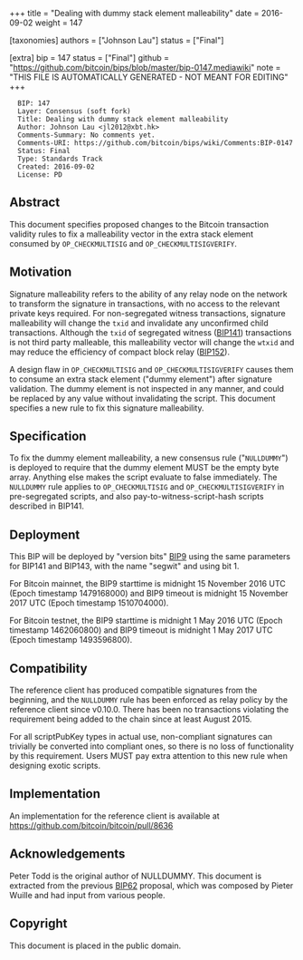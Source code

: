 
+++
title = "Dealing with dummy stack element malleability"
date = 2016-09-02
weight = 147

[taxonomies]
authors = ["Johnson Lau"]
status = ["Final"]

[extra]
bip = 147
status = ["Final"]
github = "https://github.com/bitcoin/bips/blob/master/bip-0147.mediawiki"
note = "THIS FILE IS AUTOMATICALLY GENERATED - NOT MEANT FOR EDITING"
+++

```
  BIP: 147
  Layer: Consensus (soft fork)
  Title: Dealing with dummy stack element malleability
  Author: Johnson Lau <jl2012@xbt.hk>
  Comments-Summary: No comments yet.
  Comments-URI: https://github.com/bitcoin/bips/wiki/Comments:BIP-0147
  Status: Final
  Type: Standards Track
  Created: 2016-09-02
  License: PD
```

<h2>Abstract</h2>


This document specifies proposed changes to the Bitcoin transaction validity rules to fix a malleability vector in the extra stack element consumed by `OP_CHECKMULTISIG` and `OP_CHECKMULTISIGVERIFY`.


<h2>Motivation</h2>


Signature malleability refers to the ability of any relay node on the network to transform the signature in transactions, with no access to the relevant private keys required. For non-segregated witness transactions, signature malleability will change the `txid` and invalidate any unconfirmed child transactions. Although the `txid` of segregated witness (<a href="/141" target="_blank">BIP141</a>) transactions is not third party malleable, this malleability vector will change the `wtxid` and may reduce the efficiency of compact block relay (<a href="/152" target="_blank">BIP152</a>).

A design flaw in `OP_CHECKMULTISIG` and `OP_CHECKMULTISIGVERIFY` causes them to consume an extra stack element ("dummy element") after signature validation. The dummy element is not inspected in any manner, and could be replaced by any value without invalidating the script. This document specifies a new rule to fix this signature malleability.


<h2>Specification</h2>


To fix the dummy element malleability, a new consensus rule ("`NULLDUMMY`") is deployed to require that the dummy element MUST be the empty byte array. Anything else makes the script evaluate to false immediately. The `NULLDUMMY` rule applies to `OP_CHECKMULTISIG` and `OP_CHECKMULTISIGVERIFY` in pre-segregated scripts, and also pay-to-witness-script-hash scripts described in BIP141.


<h2>Deployment</h2>


This BIP will be deployed by "version bits" <a href="/9" target="_blank">BIP9</a> using the same parameters for BIP141 and BIP143, with the name "segwit" and using bit 1.

For Bitcoin mainnet, the BIP9 starttime is midnight 15 November 2016 UTC (Epoch timestamp 1479168000) and BIP9 timeout is midnight 15 November 2017 UTC (Epoch timestamp 1510704000).

For Bitcoin testnet, the BIP9 starttime is midnight 1 May 2016 UTC (Epoch timestamp 1462060800) and BIP9 timeout is midnight 1 May 2017 UTC (Epoch timestamp 1493596800).


<h2>Compatibility</h2>


The reference client has produced compatible signatures from the beginning, and the `NULLDUMMY` rule has been enforced as relay policy by the reference client since v0.10.0. There has been no transactions violating the requirement being added to the chain since at least August 2015.

For all scriptPubKey types in actual use, non-compliant signatures can trivially be converted into compliant ones, so there is no loss of functionality by this requirement. Users MUST pay extra attention to this new rule when designing exotic scripts.


<h2>Implementation</h2>


An implementation for the reference client is available at https://github.com/bitcoin/bitcoin/pull/8636


<h2>Acknowledgements</h2>


Peter Todd is the original author of NULLDUMMY. This document is extracted from the previous <a href="/62" target="_blank">BIP62</a> proposal, which was composed by Pieter Wuille and had input from various people.


<h2>Copyright</h2>


This document is placed in the public domain.

